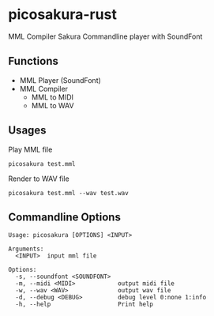 # picosakura-rust

MML Compiler Sakura Commandline player with SoundFont

## Functions

- MML Player (SoundFont)
- MML Compiler
  - MML to MIDI
  - MML to WAV

## Usages

Play MML file

```
picosakura test.mml
```

Render to WAV file

```
picosakura test.mml --wav test.wav
```

## Commandline Options

```
Usage: picosakura [OPTIONS] <INPUT>

Arguments:
  <INPUT>  input mml file

Options:
  -s, --soundfont <SOUNDFONT>
  -m, --midi <MIDI>            output midi file
  -w, --wav <WAV>              output wav file
  -d, --debug <DEBUG>          debug level 0:none 1:info
  -h, --help                   Print help
```

